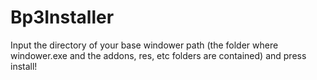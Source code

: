 # Bp3Installer

Input the directory of your base windower path (the folder where windower.exe and the addons, res, etc folders are contained) and press install!

